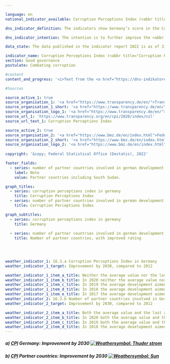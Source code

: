```yaml
---

language: en    
national_indicator_available: Corruption Perceptions Index (<abbr title="Corruption Perception Index">CPI</abbr>) in Germany and in partner countries in the German development cooperation    

dns_indicator_definition: The indicators show Germany’s score in the Corruption Perceptions Index (<abbr title="Corruption Perception Index">CPI</abbr>) maintained by Transparency International (16.3.a) as well as the number of partner countries involved in German development cooperation whose <abbr title="Corruption Perception Index">CPI</abbr> scores have improved compared with 2012&nbsp;(16.3.b). <abbr title="Corruption Perception Index">CPI</abbr> scores reflect the extent to which a country’s public sector is perceived to be corrupt.    

dns_indicator_intention: The intention is to further improve the <abbr title="Corruption Perception Index">CPI</abbr> score for Germany by 2030. In addition, the <abbr title="Corruption Perception Index">CPI</abbr> scores of the majority of partner countries involved in German development cooperation are also to be improved. The base year in each case is 2012.    

data_state: The data published in the indicator report 2022 is as of 31.10.2022. The data shown on this platform is updated regularly, so that more current data may be available online than published in the <a href="https://dns-indikatoren.de/assets/publications/reports/en/2022.pdf">indicator report 2022</a>.    

indicator_name: Corruption Perceptions Index (<abbr title="Corruption Perception Index">CPI</abbr>) in Germany and in partner countries in the German development cooperation    
section: Good governance    
postulate: Combating corruption    

#content     
content_and_progress: '<i>Text from the <a href="https://dns-indikatoren.de/assets/publications/reports/en/2022.pdf">Indicator Report 2022&nbsp;</a></i><br><br>The <abbr title="Corruption Perception Index">CPI</abbr> is a composite indicator that is based on various expert and corporate surveys regarding the perception of corruption in the public sector. Depending on the survey, underlying definitions of corruption may differ, and the sources used for calculations may change over time. The index includes all countries for which at least three selected surveys are available. As such, the <abbr title="Corruption Perception Index">CPI</abbr> is the most comprehensive synoptic study on perceived public sector corruption.<br><br>In its analysis of the <abbr title="Corruption Perception Index">CPI</abbr>, the Joint Research Centre of the European Commission points out that interpretation of the findings should take into account whether a change is statistically significant and that the outcomes in this indicator should be treated with caution even where this is the case.<br><br>Germany’s score improved from 79&nbsp;in 2012&nbsp;to 80&nbsp;in 2019. That is one point down from its score in 2017, which leaves Germany ranked in tenth place on the index. In this case, the change compared with 2012&nbsp;cannot be considered statistically significant (at a significance level of 5%).<br><br>The Federal Statistical Office also gathers information on corruption as part of its satisfaction survey on public services. According to that survey, 4.7% of the population formed the impression during their interaction with public institutions in 2019&nbsp;that public-service employees were susceptible to corruption. In the corresponding survey of companies, 4.0% of businesses had the impression that public-service employees were open to corruption.<br><br>The Police Crime Statistics record all criminal matters that become known to the police. In 2019, these included 913&nbsp;cases of corruptibility, bribery, or acceptance or granting of advantages in the public sector. The Police Crime Statistics also list cases of corruptibility and bribery in commercial practice as well as what are referred to as offences associated with corruption, such as fraud and breach of trust, falsification of documents, anti-competitive agreements during tendering procedures, obstruction of justice, false certification by officials and breach of official secrecy.<br><br>Turning to German development cooperation, a total of 43&nbsp;of the 85&nbsp;partner countries evaluated in the <abbr title="Corruption Perception Index">CPI</abbr> improved in 2019&nbsp;compared with 2012. The number of partner countries developing in a positive direction increased in each year of the reporting period until 2016. It declined slightly in 2017&nbsp;and stagnated thereafter. However, 20&nbsp;partner countries involved in German development cooperation showed a statistically significant improvement (at a significance level of 5%) in 2019&nbsp;over 2012.<br><br>For comparison, six partner countries reported a significant improvement in 2014.'    

#Sources    

source_active_1: true
source_organisation_1: '<a href="https://www.transparency.de/en/">Transparency International e.V.</a>'
source_organisation_1_short: '<a href="https://www.transparency.de/en/">Transparency International e.V.</a>'
source_organisation_logo_1: '<a href="https://www.transparency.de/en/"><img src="https://dnsUpgradeEnvironment.github.io/dns-indicators/en/public/OrgImgDe/ta.png" alt="Transparency International e.V." title=" Click here to visit the homepage of the organizationTransparency International e.V." style="height:60px; width:148px; border: transparent"/></a>'
source_url_1: 'https://www.transparency.org/en/cpi/2020/index/nzl'
source_url_text_1: Corruption Perceptions Index

source_active_2: true
source_organisation_2: '<a href="https://www.bmz.de/en/index.html">Federal Ministry for Economic Cooperation and Development</a>'
source_organisation_2_short: '<a href="https://www.bmz.de/en/index.html">Federal Ministry for Economic Cooperation and Development</a>'
source_organisation_logo_2: '<a href="https://www.bmz.de/en/index.html"><img src="https://dnsUpgradeEnvironment.github.io/dns-indicators/en/public/OrgImgDe/bmz.png" alt="Federal Ministry for Economic Cooperation and Development" title=" Click here to visit the homepage of the organizationFederal Ministry for Economic Cooperation and Development" style="height:60px; width:148px; border: transparent"/></a>'
    
copyright: '&copy; Federal Statistical Office (Destatis), 2022'    

footer_fields:
  - series: number of partner countries involved in german development cooperation with improved cpi scores compared with 2012
    label: Note
    value: Partner countries including South Sudan.    

graph_titles: 
  - series: corruption perceptions index in germany
    title: Corruption Perceptions Index
  - series: number of partner countries involved in german development cooperation with improved cpi scores compared with 2012
    title: Corruption Perceptions Index    

graph_subtitles: 
  - series: corruption perceptions index in germany
    title: Germany
    
  - series: number of partner countries involved in german development cooperation with improved cpi scores compared with 2012
    title: Number of partner countries, with improved rating
        

            

weather_indicator_1: 16.3.a Corruption Perceptions Index in Germany
weather_indicator_1_target: Improvement by 2030, compared to 2012

weather_indicator_1_item_a_title: Neither the average value nor the last change points in the right direction.
weather_indicator_1_item_b_title: In 2020 neither the average value nor the last change pointed in the right direction.
weather_indicator_1_item_c_title: In 2019 the average development aimed in the right direction, but in the previous year there had been a development in the wrong direction or no change at all.
weather_indicator_1_item_d_title: In 2018 the average development aimed in the right direction, but in the previous year there had been a development in the wrong direction or no change at all.
weather_indicator_1_item_e_title: In 2017 the average development aimed in the right direction, but in the previous year there had been a development in the wrong direction or no change at all.
weather_indicator_2: 16.3.b Number of partner countries involved in German development cooperation with improved <abbr title="Corruption Perception Index">CPI</abbr> scores compared with 2012
weather_indicator_2_target: Improvement by 2030, compared to 2012

weather_indicator_2_item_a_title: Both the average value and the last annual change point in the right direction.
weather_indicator_2_item_b_title: In 2020 both the average value and the previous annual change pointed in the right direction.
weather_indicator_2_item_c_title: In 2019 both the average value and the previous annual change pointed in the right direction.
weather_indicator_2_item_d_title: In 2018 the average development aimed in the right direction, but in the previous year there had been a development in the wrong direction or no change at all.    
---
```



<div>
  <div class="my-header">
    <h5>a) <abbr title="Corruption Perception Index">CPI</abbr> Germany: Improvement by 2030
      <a href="https://dnsUpgradeEnvironment.github.io/dns-indicators/en/status"><img src="https://g205sdgs.github.io/sdg-indicators/public/Wettersymbole/Blitz.png" title="In 2021 neither the average value nor the last change pointed in the right direction." alt="Weathersymbol: Thuder strom"/>
      </a>
    </h5>
  </div>
  <div class="my-header-note">
  </div>
</div>
<div>
  <div class="my-header">
    <h5>b) <abbr title="Corruption Perception Index">CPI</abbr> Partner countries: Improvement by 2030
      <a href="https://dnsUpgradeEnvironment.github.io/dns-indicators/en/status"><img src="https://g205sdgs.github.io/sdg-indicators/public/Wettersymbole/Sonne.png" title="In 2021 both the average value and the previous annual change pointed in the right direction." alt="Weathersymbol: Sun"/>
      </a>
    </h5>
  </div>
  <div class="my-header-note">
  </div>
</div>